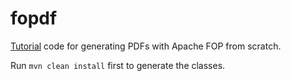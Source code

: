 # fopdf

[Tutorial](http://chrysanthium.com/pdfs-with-apache-fop) code for generating PDFs with Apache FOP from scratch.

Run `mvn clean install` first to generate the classes.

